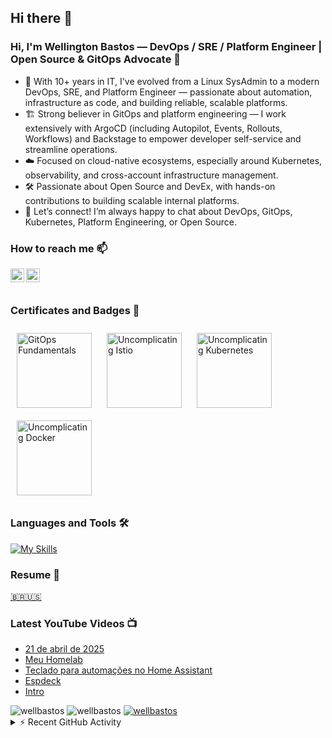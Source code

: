 
## Hi there 👋

### Hi, I'm Wellington Bastos — DevOps / SRE / Platform Engineer | Open Source & GitOps Advocate 🤖

- 🚀 With 10+ years in IT, I've evolved from a Linux SysAdmin to a modern DevOps, SRE, and Platform Engineer — passionate about automation, infrastructure as code, and building reliable, scalable platforms.
- 🏗️ Strong believer in GitOps and platform engineering — I work extensively with ArgoCD (including Autopilot, Events, Rollouts, Workflows) and Backstage to empower developer self-service and streamline operations.
- ☁️ Focused on cloud-native ecosystems, especially around Kubernetes, observability, and cross-account infrastructure management.
- 🛠️ Passionate about Open Source and DevEx, with hands-on contributions to building scalable internal platforms.
- 💬 Let’s connect! I’m always happy to chat about DevOps, GitOps, Kubernetes, Platform Engineering, or Open Source.

### How to reach me 📫

[<img align="left" alt="wellbastos | YouTube" width="22px" src="https://cdn.jsdelivr.net/npm/simple-icons@v3/icons/youtube.svg" />][youtube]
[<img align="left" alt="wellbastos | LinkedIn" width="22px" src="https://cdn.jsdelivr.net/npm/simple-icons@v3/icons/linkedin.svg" />][linkedin]

<br />
<br />

### Certificates and Badges 🏅

<div align="left">
  <img src="https://images.credly.com/size/340x340/images/6f4212c6-80e6-4819-833d-a652b0feaabb/blob" alt="GitOps Fundamentals" width="120" height="120" style="margin: 10px;"/>
  <img src="https://api.accredible.com/v1/frontend/credential_website_embed_image/badge/13894976" alt="Uncomplicating Istio" width="120" height="120" style="margin: 10px;"/>
  <img src="https://api.accredible.com/v1/frontend/credential_website_embed_image/badge/11744806" alt="Uncomplicating Kubernetes" width="120" height="120" style="margin: 10px;"/>
  <img src="https://api.accredible.com/v1/frontend/credential_website_embed_image/badge/13777777" alt="Uncomplicating Docker" width="120" height="120" style="margin: 10px;"/>
</div>


### Languages and Tools 🛠️

[![My Skills](https://skillicons.dev/icons?i=ansible,aws,bash,bitbucket,bsd,debian,docker,elasticsearch,gcp,git,github,githubactions,gitlab,go,grafana,jenkins,kafka,kubernetes,linux,md,mysql,nginx,postgres,prometheus,py,rabbitmq,redis,terraform,ubuntu,vim,vscode,arch,arduino,cloudflare,gitlab,mongodb,obsidian,raspberrypi,regex)](https://skillicons.dev)

### Resume 📄

[🇧🇷](https://github.com/wellbastos/wellbastos/blob/master/curriculum/Wellington_Bastos_BR.md)[🇺🇸](https://github.com/wellbastos/wellbastos/blob/master/curriculum/Wellington_Bastos.md)

<!-- ### Latest Blog posts 📝 -->
<!-- BLOG-POST-LIST:START -->
<!-- BLOG-POST-LIST:END -->

### Latest YouTube Videos 📺
<!-- YOUTUBE:START -->
- [21 de abril de 2025](https://www.youtube.com/shorts/qOuj_X4tigA)
- [Meu Homelab](https://www.youtube.com/watch?v=64UHzX8DjiA)
- [Teclado para automações no Home Assistant](https://www.youtube.com/watch?v=YEhD1XRVwC0)
- [Espdeck](https://www.youtube.com/watch?v=xgpB96AstD0)
- [Intro](https://www.youtube.com/watch?v=WI8iyvNFwsY)
<!-- YOUTUBE:END -->

<div align="left">
<img src="https://github-readme-stats.vercel.app/api/top-langs?username=wellbastos&show_icons=true&locale=en&layout=compact" alt="wellbastos" />
<img src="https://github-readme-stats.vercel.app/api?username=wellbastos&show_icons=true&locale=en" alt="wellbastos" />
<a href="https://github.com/ryo-ma/github-profile-trophy"><img src="https://github-profile-trophy.vercel.app/?username=wellbastos" alt="wellbastos" /></a>
</div>

<details>
  <summary>⚡ Recent GitHub Activity</summary>
  
<!--START_SECTION:activity-->

<!--END_SECTION:activity-->

</details>

[youtube]: https://www.youtube.com/@miudotips
[linkedin]: https://www.linkedin.com/in/wellingtonbastos/
